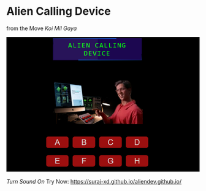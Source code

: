 # Alien Calling Device
from the Move _Koi Mil Gaya_

![DemoImg](alienDemo.png)

*Turn Sound On*
Try Now: https://suraj-xd.github.io/aliendev.github.io/
